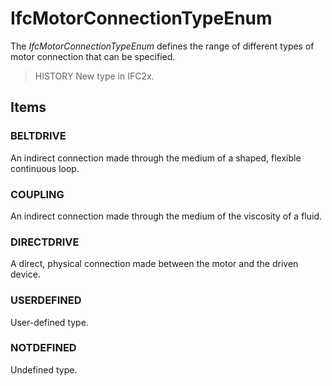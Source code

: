 # IfcMotorConnectionTypeEnum

The _IfcMotorConnectionTypeEnum_ defines the range of different types of motor connection that can be specified.
<!-- end of short definition -->


> HISTORY New type in IFC2x.

## Items

### BELTDRIVE
An indirect connection made through the medium of a shaped, flexible continuous loop.

### COUPLING
An indirect connection made through the medium of the viscosity of a fluid.

### DIRECTDRIVE
A direct, physical connection made between the motor and the driven device.

### USERDEFINED
User-defined type.

### NOTDEFINED
Undefined type.
